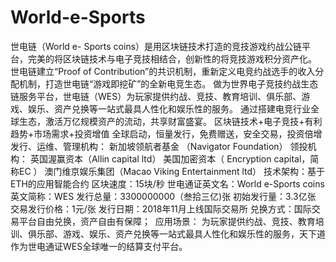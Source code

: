 # World-e-Sports

世电链（World e- Sports coins）是用区块链技术打造的竞技游戏约战公链平台，完美的将区块链技术与电子竞技相结合，创新性的将竞技游戏积分资产化。
世电链建立“Proof of Contribution”的共识机制，重新定义电竞约战选手的收入分配机制，打造世电链“游戏即挖矿”的全新电竞生态。
做为世界电子竞技约战生态链服务平台，世电链（WES）为玩家提供约战、竞技、教育培训、俱乐部、游戏、娱乐、资产兑换等一站式最具人性化和娱乐性的服务。
通过搭建电竞行业全球生态，激活万亿规模资产的流动，共享财富盛宴。
区块链技术+电子竞技+有利趋势+市场需求+投资增值
全球启动，恒量发行，免费赠送，安全交易，投资倍增
发行、运维、管理机构：
新加坡领航者基金 （Navigator Foundation）
领投机构：
英国渥赢资本（Allin capital ltd）
美国加密资本（ Encryption capital，简称EC ）
澳门维京娱乐集团（Macao Viking Entertainment ltd）
技术架构：基于ETH的应用智能合约
区块速度：15块/秒
世电通证英文名：World e-Sports coins
英文简称：WES
发行总量：3300000000（叁拾三亿)张
初始发行量：3.3亿张
交易发行价格：1元/张
发行日期：2018年11月上线国际交易所
兑换方式：国际交易平台自由兑换，资产自由有保障；
 应用场景：
为玩家提供约战、竞技、教育培训、俱乐部、游戏、娱乐、资产兑换等一站式最具人性化和娱乐性的服务，天下道作为世电通证WES全球唯一的结算支付平台。
